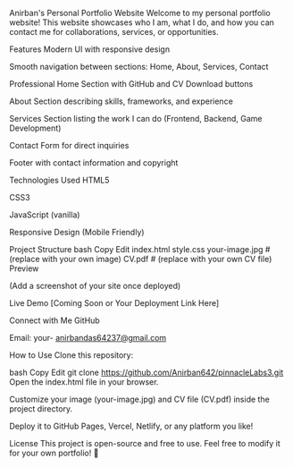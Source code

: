 Anirban's Personal Portfolio Website
Welcome to my personal portfolio website! This website showcases who I am, what I do, and how you can contact me for collaborations, services, or opportunities.

Features
Modern UI with responsive design

Smooth navigation between sections: Home, About, Services, Contact

Professional Home Section with GitHub and CV Download buttons

About Section describing skills, frameworks, and experience

Services Section listing the work I can do (Frontend, Backend, Game Development)

Contact Form for direct inquiries

Footer with contact information and copyright

Technologies Used
HTML5

CSS3

JavaScript (vanilla)

Responsive Design (Mobile Friendly)

Project Structure
bash
Copy
Edit
index.html
style.css
your-image.jpg   # (replace with your own image)
CV.pdf           # (replace with your own CV file)
Preview

(Add a screenshot of your site once deployed)

Live Demo
[Coming Soon or Your Deployment Link Here]

Connect with Me
GitHub

Email: your- anirbandas64237@gmail.com

How to Use
Clone this repository:

bash
Copy
Edit
git clone https://github.com/Anirban642/pinnacleLabs3.git
Open the index.html file in your browser.

Customize your image (your-image.jpg) and CV file (CV.pdf) inside the project directory.

Deploy it to GitHub Pages, Vercel, Netlify, or any platform you like!

License
This project is open-source and free to use. Feel free to modify it for your own portfolio! 🚀
